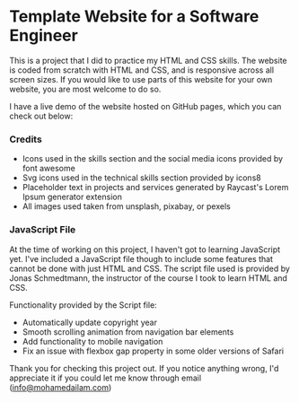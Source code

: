 # Template Website for a Software Engineer

This is a project that I did to practice my HTML and CSS skills. The website is coded from scratch with HTML and CSS, and is responsive across all screen sizes. If you would like to use parts of this website for your own website, you are most welcome to do so.

I have a live demo of the website hosted on GitHub pages, which you can check out below:

### Credits

- Icons used in the skills section and the social media icons provided by font awesome
- Svg icons used in the technical skills section provided by icons8
- Placeholder text in projects and services generated by Raycast's Lorem Ipsum generator extension
- All images used taken from unsplash, pixabay, or pexels

### JavaScript File

At the time of working on this project, I haven't got to learning JavaScript yet. I've included a JavaScript file though to include some features that cannot be done with just HTML and CSS. The script file used is provided by Jonas Schmedtmann, the instructor of the course I took to learn HTML and CSS.

Functionality provided by the Script file:

- Automatically update copyright year
- Smooth scrolling animation from navigation bar elements
- Add functionality to mobile navigation
- Fix an issue with flexbox gap property in some older versions of Safari

Thank you for checking this project out. If you notice anything wrong, I'd appreciate it if you could let me know through email (info@mohamedailam.com)
